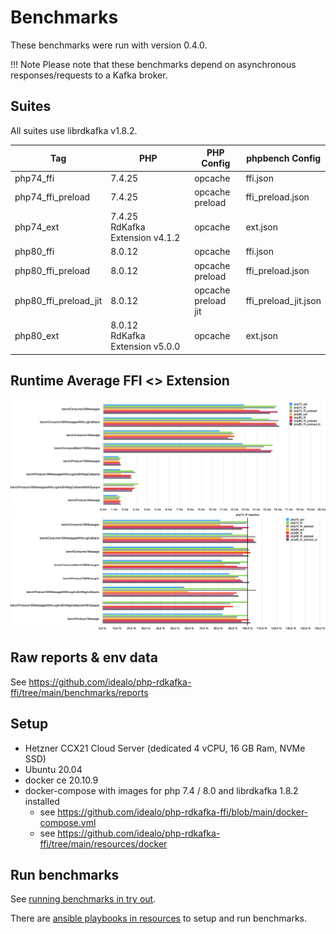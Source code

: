 # Benchmarks

These benchmarks were run with version 0.4.0.

!!! Note Please note that these benchmarks depend on asynchronous responses/requests to a Kafka broker.

## Suites

All suites use librdkafka v1.8.2.

| Tag                   | PHP                                | PHP Config                | phpbench Config      |
|-----------------------|------------------------------------|---------------------------|----------------------|
| php74_ffi             | 7.4.25                             | opcache                   | ffi.json             |
| php74_ffi_preload     | 7.4.25                             | opcache<br>preload        | ffi_preload.json     |
| php74_ext             | 7.4.25<br>RdKafka Extension v4.1.2 | opcache                   | ext.json             |
| php80_ffi             | 8.0.12                             | opcache                   | ffi.json             |
| php80_ffi_preload     | 8.0.12                             | opcache<br>preload        | ffi_preload.json     |
| php80_ffi_preload_jit | 8.0.12                             | opcache<br>preload<br>jit | ffi_preload_jit.json |
| php80_ext             | 8.0.12<br>RdKafka Extension v5.0.0 | opcache                   | ext.json             |

## Runtime Average FFI <> Extension

[![benchmarks](img/benchmarks-time-average.png)](img/benchmarks-time-average.png)
[![benchmarks](img/benchmarks-time-average-relative.png)](img/benchmarks-time-average-relative.png)

## Raw reports & env data

See https://github.com/idealo/php-rdkafka-ffi/tree/main/benchmarks/reports

## Setup

* Hetzner CCX21 Cloud Server (dedicated 4 vCPU, 16 GB Ram, NVMe SSD)
* Ubuntu 20.04
* docker ce 20.10.9
* docker-compose with images for php 7.4 / 8.0 and librdkafka 1.8.2 installed
    * see https://github.com/idealo/php-rdkafka-ffi/blob/main/docker-compose.yml
    * see https://github.com/idealo/php-rdkafka-ffi/tree/main/resources/docker

## Run benchmarks

See [running benchmarks in try out](try-out.md#run-benchmarks).

There are [ansible playbooks in resources](https://github.com/idealo/php-rdkafka-ffi/tree/main/resources/benchmarks) to setup and run
benchmarks.
